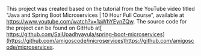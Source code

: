 This project was created based on the tutorial from the YouTube video titled "Java and Spring Boot Microservices | 10 Hour Full Course", available at https://www.youtube.com/watch?v=1aWhYEynZQw. The source code for the project can be found on GitHub at[ https://github.com/SaiUpadhyayula/spring-boot-microservices](https://github.com/amigoscode/microservices)https://github.com/amigoscode/microservices.
